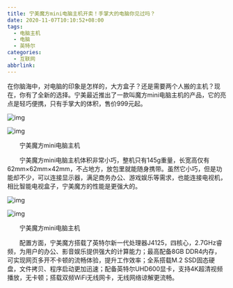 ```yaml
---
title: 宁美魔方mini电脑主机开卖！手掌大的电脑你见过吗？
date: 2020-11-07T10:10:52+08:00
tags:
  - 电脑主机
  - 电脑
  - 英特尔
categories:
  - 互联网
abbrlink:
---
```


在你脑海中，对电脑的印象是怎样的，大方盒子？还是需要两个人搬的主机？现在，你有了全新的选择。宁美最近推出了一款叫魔方mini电脑主机的产品，它的亮点是轻巧便携，只有手掌大的体积，售价999元起。

![img](https://cdn.jsdelivr.net/gh/yakeing/Documentation@main/Hexo/images/333e-kcieyvz9455158.jpg)

![img](https://cdn.jsdelivr.net/gh/yakeing/Documentation@main/Hexo/images/fb1e-kcieyvz9455223.jpg)

　　宁美魔方mini电脑主机

　　宁美魔方mini电脑主机体积非常小巧，整机只有145g重量，长宽高仅有62mm×62mm×42mm，不占地方，放包里就能随身携带。虽然它小巧，但是功能却不少，可以连接显示器，满足商务办公、游戏娱乐等需求，也能连接电视机，相比智能电视盒子，宁美魔方的性能是更强大的。

![img](https://cdn.jsdelivr.net/gh/yakeing/Documentation@main/Hexo/images/ac92-kcieyvz9455310.jpg)

![img](https://cdn.jsdelivr.net/gh/yakeing/Documentation@main/Hexo/images/cbe8-kcieyvz9455375.jpg)

　　宁美魔方mini电脑主机

　　配置方面，宁美魔方搭载了英特尔新一代处理器J4125，四核心，2.7GHz睿频，为用户的办公、影音娱乐提供强大的计算能力；最高配备8GB DDR4内存，可实现网页多开不卡顿的流畅体验，提升工作效率；全系搭载M.2 SSD固态硬盘，文件拷贝、程序启动更加迅速；配备英特尔UHD600显卡，支持4K超清视频播放，无卡顿；搭载双频WiFi无线网卡，无线网络谅解更流畅。